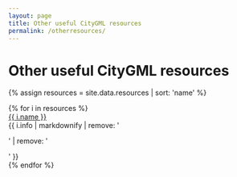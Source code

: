 ```yaml
---
layout: page
title: Other useful CityGML resources
permalink: /otherresources/
---
```


# Other useful CityGML resources


{% assign resources = site.data.resources | sort: 'name' %}
<div class="row">
{% for i in resources %}
  <div class="col-md-6 col-sm-12">
    <div class="panel panel-default">
      <div class="panel-heading"><a href="{{ i.link }}">{{ i.name }}</a></div>
      <div class="panel-body">
        {{ i.info | markdownify | remove: '<p>' | remove: '</p>' }}  
      </div>
    </div>
  </div>
{% endfor %}
</div>

